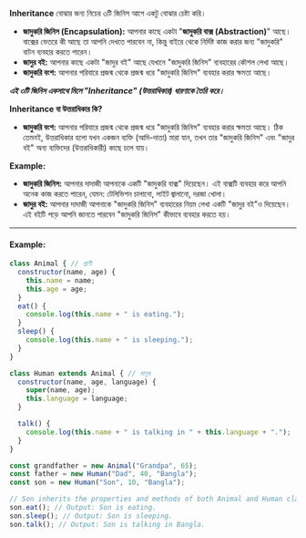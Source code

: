 **Inheritance** বোঝার জন্য নিচের ৩টি জিনিস আগে একটু বোঝার চেষ্টা করি।

- **জাদুকরি জিনিস (Encapsulation):** আপনার কাছে একটা "**জাদুকরি বাক্স (Abstraction)**" আছে। বাক্সের ভেতরে কী আছে তা আপনি দেখতে পারবেন না, কিন্তু বাইরে থেকে নির্দিষ্ট কাজ করার জন্য "জাদুকরি" বাটন ব্যবহার করতে পারেন।
- **জাদুর বই:** আপনার কাছে একটা "জাদুর বই" আছে যেখানে "জাদুকরি জিনিস" ব্যবহারের  কৌশল লেখা আছে।
- **জাদুকরি বংশ:** আপনার পরিবারে প্রজন্ম থেকে প্রজন্ম ধরে "জাদুকরি জিনিস" ব্যবহার করার ক্ষমতা আছে।

***এই  ৩টি জিনিস একসাথে মিলে "Inheritance" (উত্তরাধিকার) ধারণাকে তৈরি করে।***

**Inheritance বা উত্তরাধিকার কি?**
- **জাদুকরি বংশ:** আপনার পরিবারে প্রজন্ম থেকে প্রজন্ম ধরে "জাদুকরি জিনিস" ব্যবহার করার ক্ষমতা আছে। ঠিক তেমনই, উত্তরাধিকার হলো যখন একজন ব্যক্তি (আদি-দাতা) মারা যান, তখন তার "জাদুকরি জিনিস" এবং "জাদুর বই" অন্য ব্যক্তিদের (উত্তরাধিকারী) কাছে চলে যায়।

**Example:**
- **জাদুকরি জিনিস:** আপনার দাদাজী আপনাকে একটি "জাদুকরি বাক্স" দিয়েছেন। এই বাক্সটি ব্যবহার করে আপনি অনেক কাজ করতে পারেন, যেমন: টেলিভিশন চালানো, লাইট জ্বালানো, দরজা খোলা।
- **জাদুর বই:** আপনার দাদাজী আপনাকে "জাদুকরি জিনিস" ব্যবহারের নিয়ম লেখা একটি "জাদুর বই"ও দিয়েছেন। এই বইটি পড়ে আপনি জানতে পারবেন "জাদুকরি জিনিস" কীভাবে ব্যবহার করতে হয়।

---

#### Example:
```JavaScript
class Animal { // প্রাণী
  constructor(name, age) {
    this.name = name;
    this.age = age;
  }
  eat() {
    console.log(this.name + " is eating.");
  }
  sleep() {
    console.log(this.name + " is sleeping.");
  }
}

class Human extends Animal { // মানুষ
  constructor(name, age, language) {
    super(name, age);
    this.language = language;
  }

  talk() {
    console.log(this.name + " is talking in " + this.language + ".");
  }
}

const grandfather = new Animal("Grandpa", 65);
const father = new Human("Dad", 40, "Bangla");
const son = new Human("Son", 10, "Bangla");

// Son inherits the properties and methods of both Animal and Human classes.
son.eat(); // Output: Son is eating.
son.sleep(); // Output: Son is sleeping.
son.talk(); // Output: Son is talking in Bangla.
```
